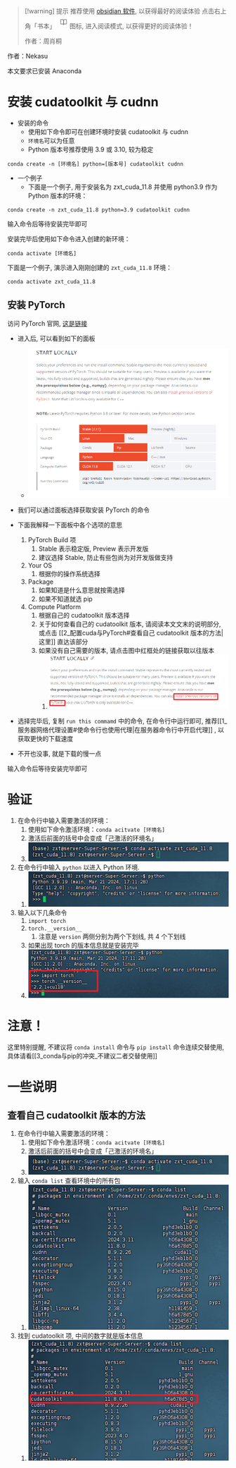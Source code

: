 
>[!warning] 提示
>推荐使用 [obsidian 软件](https://obsidian.md/), 以获得最好的阅读体验
>点击右上角「书本」![](https://raw.githubusercontent.com/Nekasu/Blog_pics/main/20240910163022.png)图标, 进入阅读模式, 以获得更好的阅读体验！
>
>作者：周肖桐


作者：Nekasu

本文要求已安装 Anaconda

# 安装 cudatoolkit 与 cudnn

- 安装的命令
	- 使用如下命令即可在创建环境时安装 cudatoolkit 与 cudnn 
	- `环境名`可以为任意
	- Python 版本号推荐使用 3.9 或 3.10, 较为稳定
```anaconda
conda create -n [环境名] python=[版本号] cudatoolkit cudnn
```

- 一个例子
	- 下面是一个例子, 用于安装名为 zxt_cuda_11.8 并使用 python3.9 作为 Python 版本的环境：
```anaconda
conda create -n zxt_cuda_11.8 python=3.9 cudatoolkit cudnn
```

输入命令后等待安装完毕即可

安装完毕后使用如下命令进入创建的新环境：
```anaconda
conda activate [环境名]
```

下面是一个例子, 演示进入刚刚创建的 `zxt_cuda_11.8` 环境：
```anaconda
conda activate zxt_cuda_11.8
```

## 安装 PyTorch

访问 PyTorch 官网, [这是链接](https://pytorch.org/get-started/locally/) 

- 进入后, 可以看到如下的面板
	- ![](https://raw.githubusercontent.com/Nekasu/Blog_pics/main/20240326103114.png) 
- 我们可以通过面板选择获取安装 PyTorch 的命令
- 下面我解释一下面板中各个选项的意思
	1. PyTorch Build 项
		1. Stable 表示稳定版, Preview 表示开发版
		2. 建议选择 Stable, 防止有些包尚为对开发版做支持
	2. Your OS
		1. 根据你的操作系统选择
	3. Package
		1. 如果知道是什么意思就按需选择
		2. 如果不知道就选 pip
	4. Compute Platform
		1. 根据自己的 cudatoolkit 版本选择
		2. 关于如何查看自己的 cudatoolkit 版本, 请阅读本文文末的说明部分, 或点击 [[2_配置cuda与PyTorch#查看自己 cudatoolkit 版本的方法|这里]] 直达该部分
		3. 如果没有自己需要的版本, 请点击图中红框处的链接获取以往版本
			1. ![](https://raw.githubusercontent.com/Nekasu/Blog_pics/main/20240326105442.png) 

- 选择完毕后, 复制 `run this commamd` 中的命令, 在命令行中运行即可, 推荐[[1_服务器网络代理设置#使命令行也使用代理|在服务器命令行中开启代理]] , 以获取更快的下载速度
- 不开也没事, 就是下载的慢一点

输入命令后等待安装完毕即可

# 验证

1. 在命令行中输入需要激活的环境：
	1. 使用如下命令激活环境：`conda acitvate [环境名]`
	2. 激活后前面的括号中会变成「己激活的环境名」
	3. ![](https://raw.githubusercontent.com/Nekasu/Blog_pics/main/20240326104209.png) 
2. 在命令行中输入 `python` 以进入 Python 环境.
	1. ![](https://raw.githubusercontent.com/Nekasu/Blog_pics/main/20240326104941.png) 
3. 输入以下几条命令
	1. `import torch`
	2. `torch.__version__`
		1. 注意是 `version` 两侧分别为两个下划线, 共 4 个下划线
	3. 如果出现 torch 的版本信息就是安装完毕
	4. ![](https://raw.githubusercontent.com/Nekasu/Blog_pics/main/20240326105333.png) 

# 注意！

这里特别提醒, 不建议将 `conda install` 命令与 `pip install` 命令连续交替使用, 具体请看[[3_conda与pip的冲突_不建议二者交替使用]]

# 一些说明
## 查看自己 cudatoolkit 版本的方法

1. 在命令行中输入需要激活的环境：
	1. 使用如下命令激活环境：`conda acitvate [环境名]`
	2. 激活后前面的括号中会变成「己激活的环境名」
	3. ![](https://raw.githubusercontent.com/Nekasu/Blog_pics/main/20240326104209.png) 
2. 输入 `conda list` 查看环境中的所有包
	1. ![](https://raw.githubusercontent.com/Nekasu/Blog_pics/main/20240326104443.png) 
3. 找到 cudatoolkit 项, 中间的数字就是版本信息
	1. ![](https://raw.githubusercontent.com/Nekasu/Blog_pics/main/20240326104416.png) 